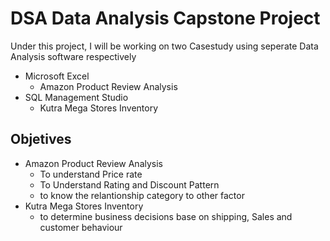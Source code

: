 # DSA Data Analysis Capstone Project
Under this project, I will be working on two Casestudy using seperate Data Analysis software respectively
 * Microsoft Excel
   - Amazon Product Review Analysis
 * SQL Management Studio
   - Kutra Mega Stores Inventory 
## Objetives
* Amazon Product Review Analysis
  - To understand Price rate
  - To Understand Rating and Discount Pattern
  -  to know the relantionship category to other factor
* Kutra Mega Stores Inventory 
  -  to determine business decisions base on shipping, Sales and customer behaviour

